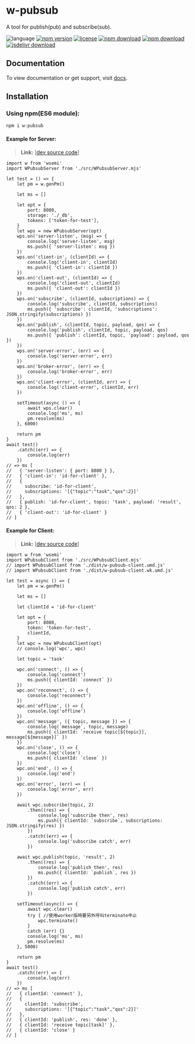 # w-pubsub
A tool for publish(pub) and subscribe(sub).

![language](https://img.shields.io/badge/language-JavaScript-orange.svg) 
[![npm version](http://img.shields.io/npm/v/w-pubsub.svg?style=flat)](https://npmjs.org/package/w-pubsub) 
[![license](https://img.shields.io/npm/l/w-pubsub.svg?style=flat)](https://npmjs.org/package/w-pubsub) 
[![npm download](https://img.shields.io/npm/dt/w-pubsub.svg)](https://npmjs.org/package/w-pubsub) 
[![npm download](https://img.shields.io/npm/dm/w-pubsub.svg)](https://npmjs.org/package/w-pubsub) 
[![jsdelivr download](https://img.shields.io/jsdelivr/npm/hm/w-pubsub.svg)](https://www.jsdelivr.com/package/npm/w-pubsub)

## Documentation
To view documentation or get support, visit [docs](https://yuda-lyu.github.io/w-pubsub/global.html).

## Installation
### Using npm(ES6 module):
```alias
npm i w-pubsub
```

#### Example for Server:
> **Link:** [[dev source code](https://github.com/yuda-lyu/w-pubsub/blob/master/srv.mjs)]
```alias
import w from 'wsemi'
import WPubsubServer from './src/WPubsubServer.mjs'

let test = () => {
    let pm = w.genPm()

    let ms = []

    let opt = {
        port: 8080,
        storage: './_db',
        tokens: ['token-for-test'],
    }
    let wps = new WPubsubServer(opt)
    wps.on('server-listen', (msg) => {
        console.log('server-listen', msg)
        ms.push({ 'server-listen': msg })
    })
    wps.on('client-in', (clientId) => {
        console.log('client-in', clientId)
        ms.push({ 'client-in': clientId })
    })
    wps.on('client-out', (clientId) => {
        console.log('client-out', clientId)
        ms.push({ 'client-out': clientId })
    })
    wps.on('subscribe', (clientId, subscriptions) => {
        console.log('subscribe', clientId, subscriptions)
        ms.push({ 'subscribe': clientId, 'subscriptions': JSON.stringify(subscriptions) })
    })
    wps.on('publish', (clientId, topic, payload, qos) => {
        console.log('publish', clientId, topic, payload, qos)
        ms.push({ 'publish': clientId, topic, 'payload': payload, qos })
    })
    wps.on('server-error', (err) => {
        console.log('server-error', err)
    })
    wps.on('broker-error', (err) => {
        console.log('broker-error', err)
    })
    wps.on('client-error', (clientId, err) => {
        console.log('client-error', clientId, err)
    })

    setTimeout(async () => {
        await wps.clear()
        console.log('ms', ms)
        pm.resolve(ms)
    }, 6000)

    return pm
}
await test()
    .catch((err) => {
        console.log(err)
    })
// => ms [
//   { 'server-listen': { port: 8080 } },
//   { 'client-in': 'id-for-client' },
//   {
//     subscribe: 'id-for-client',
//     subscriptions: '[{"topic":"task","qos":2}]'
//   },
//   { publish: 'id-for-client', topic: 'task', payload: 'result', qos: 2 },
//   { 'client-out': 'id-for-client' }
// ]
```

#### Example for Client:
> **Link:** [[dev source code](https://github.com/yuda-lyu/w-pubsub/blob/master/scl.mjs)]
```alias
import w from 'wsemi'
import WPubsubClient from './src/WPubsubClient.mjs'
// import WPubsubClient from './dist/w-pubsub-client.umd.js'
// import WPubsubClient from './dist/w-pubsub-client.wk.umd.js'

let test = async () => {
    let pm = w.genPm()

    let ms = []

    let clientId = 'id-for-client'

    let opt = {
        port: 8080,
        token: 'token-for-test',
        clientId,
    }
    let wpc = new WPubsubClient(opt)
    // console.log('wpc', wpc)

    let topic = 'task'

    wpc.on('connect', () => {
        console.log('connect')
        ms.push({ clientId: `connect` })
    })
    wpc.on('reconnect', () => {
        console.log('reconnect')
    })
    wpc.on('offline', () => {
        console.log('offline')
    })
    wpc.on('message', ({ topic, message }) => {
        console.log(`message`, topic, message)
        ms.push({ clientId: `receive topic[${topic}], message[${message}]` })
    })
    wpc.on('close', () => {
        console.log('close')
        ms.push({ clientId: `close` })
    })
    wpc.on('end', () => {
        console.log('end')
    })
    wpc.on('error', (err) => {
        console.log('error', err)
    })

    await wpc.subscribe(topic, 2)
        .then((res) => {
            console.log('subscribe then', res)
            ms.push({ clientId: `subscribe`, subscriptions: JSON.stringify(res) })
        })
        .catch((err) => {
            console.log('subscribe catch', err)
        })

    await wpc.publish(topic, 'result', 2)
        .then((res) => {
            console.log('publish then', res)
            ms.push({ clientId: `publish`, res })
        })
        .catch((err) => {
            console.log('publish catch', err)
        })

    setTimeout(async() => {
        await wpc.clear()
        try { //使用worker版時要另外呼叫terminate中止
            wpc.terminate()
        }
        catch (err) {}
        console.log('ms', ms)
        pm.resolve(ms)
    }, 5000)

    return pm
}
await test()
    .catch((err) => {
        console.log(err)
    })
// => ms [
//   { clientId: 'connect' },
//   {
//     clientId: 'subscribe',
//     subscriptions: '[{"topic":"task","qos":2}]'
//   },
//   { clientId: 'publish', res: 'done' },
//   { clientId: 'receive topic[task]' },
//   { clientId: 'close' }
// ]
```
